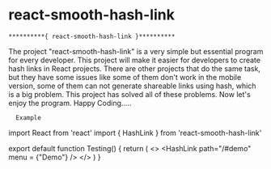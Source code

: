 # react-smooth-hash-link

    **********{ react-smooth-hash-link }**********
The project "react-smooth-hash-link" is a very simple but essential program for every developer. This project will make it easier for developers to create hash links in React projects. There are other projects that do the same task, but they have some issues like some of them don't work in the mobile version, some of them can not generate shareable links using hash, which is a big problem. This project has solved all of these problems. Now let's enjoy the program. Happy Coding.....



      Example
import React from 'react'
import { HashLink } from 'react-smooth-hash-link'

export default function Testing() {
  return (
    <>
      <HashLink
        path="/#demo"
        menu = {"Demo"}
      />
    </>
  )
}
